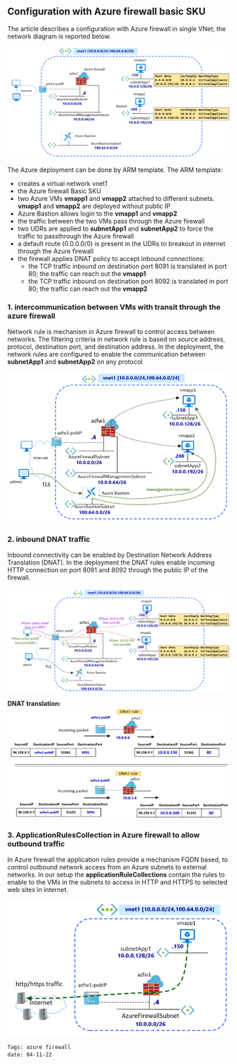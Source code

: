 <properties
pageTitle= 'Configuration with Azure firewall Basic SKU'
description= "Configuration with Azure firewall Basic SKU"
documentationcenter: na
services=""
documentationCenter="na"
authors="fabferri"
manager=""
editor=""/>

<tags
   ms.service="configuration-Example-Azure"
   ms.devlang="na"
   ms.topic="article"
   ms.tgt_pltfrm="na"
   ms.workload="na"
   ms.date="11/01/2019"
   ms.author="fabferri" />

## Configuration with Azure firewall basic SKU

The article describes a configuration with Azure firewall in single VNet; the network diagram is reported below.

[![1]][1]

The Azure deployment can be done by ARM template. The ARM template: 
* creates a virtual network vnet1
* the Azure firewall Basic SKU
* two Azure VMs **vmapp1** and **vmapp2** attached to different subnets. **vmapp1** and **vmapp2** are deployed without public IP
* Azure Bastion allows login to the **vmapp1** and **vmapp2** 
* the traffic between the two VMs pass through the Azure firewall
* two UDRs are applied to **subnetApp1** and **subnetApp2** to force the traffic to passthrough the Azure firewall 
* a default route (0.0.0.0/0) is present in the UDRs to breakout in internet through the Azure firewall
* the firewall applies DNAT policy to accept inbound connections:
   * the TCP traffic inbound on destination port 8091 is translated in port 80; the traffic can reach out the **vmapp1**
   * the TCP traffic inbound on destination port 8092 is translated in port 80; the traffic can reach out the **vmapp2** 



### <a name="inter-vnets"></a>1. **intercommunication between VMs with transit through the azure firewall**
Network rule is mechanism in Azure firewall to control access between networks. The filtering criteria in network rule is based on source address, protocol, destination port, and destination address. In the deployment, the network rules are configured to enable the communication between **subnetApp1** and **subnetApp2** on any protocol

[![2]][2]

### <a name="inbound traffic"></a>2. **inbound DNAT traffic**
Inbound connectivity can be enabled by Destination Network Address Translation (DNAT). In the deployment the DNAT rules enable incoming HTTP connection on port 8091 and 8092 through the public IP of the firewall.

[![3]][3]

**DNAT translation:**
[![4]][4]

### <a name="breakout in internet"></a>3. **ApplicationRulesCollection in Azure firewall to allow outbound traffic**
In Azure firewall the application rules provide a mechanism FQDN based, to control outbound network access from an Azure subnets to external networks. In our setup the **applicationRuleCollections** contain the rules to enable to the VMs in the subnets to access in HTTP and HTTPS to selected web sites in internet.

[![5]][5]

`Tags: azure firewall` <br>
`date: 04-11-22`

<!--Image References-->

[1]: ./media/network-diagram.png "network diagram"
[2]: ./media/communication-vnets.png "communication between VNets with transit through the Azure firewall"
[3]: ./media/dnat1.png "network rules collection in Azure firewall"
[4]: ./media/dnat2.png "network rules collection in Azure firewall"
[5]: ./media/application-rules.png "application rules to allow breakout in internet on HTTP and HTTPS"

<!--Link References-->

